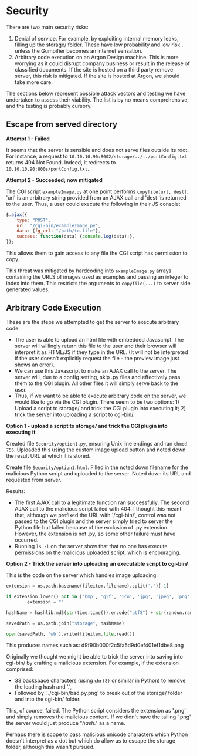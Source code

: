 # Security

There are two main security risks:

1. Denial of service.  For example, by exploiting internal memory leaks, filling up the storage/ folder.  These have low probability and low risk... unless the Gumpifier becomes an internet sensation.
2. Arbitrary code execution on an Argon Design machine.  This is more worrying as it could disrupt company business or result in the release of classified documents.  If the site is hosted on a third party remove server, this risk is mitigated.  If the site is hosted at Argon, we should take more care.

The sections below represent possible attack vectors and testing we have undertaken to assess their viability.  The list is by no means comprehensive, and the testing is probably cursory.

## Escape from served directory

**Attempt 1 - Failed**

It seems that the server is sensible and does not serve files outside its root.  For instance, a request to `10.10.10.90:8002/storage/../../portConfig.txt` returns 404 Not Found.  Indeed, it redirects to `10.10.10.90:800s/portConfig.txt`.

**Attempt 2 - Succeeded; now mitigated**

The CGI script `exampleImage.py` at one point performs `copyfile(url, dest)`.  'url' is an arbitrary string provided from an AJAX call and 'dest 'is returned to the user.  Thus, a user could execute the following in their JS console:

```javascript
$.ajax({
    type: "POST",
    url: "/cgi-bin/exampleImage.py",
    data: {fg_url: "/path/to.file"},
    success: function(data) {console.log(data);},
});
```

This allows them to gain access to any file the CGI script has permission to copy.

This threat was mitigated by hardcoding into `exampleImage.py` arrays containing the URLS of images used as examples and passing an integer to index into them.  This restricts the arguments to `copyfile(...)` to server side generated values.

## Arbitrary Code Execution

These are the steps we attempted to get the server to execute arbitrary code:

* The user is able to upload an html file with embedded Javascript.  The server will willingly return this file to the user and their browser will interpret it as HTML/JS if they type in the URL.  (It will not be interpreted if the user doesn't explicitly request the file - the preview image just shows an error).
* We can use this Javascript to make an AJAX call to the server.  The server will, due to a config setting, skip .py files and effectively pass them to the CGI plugin.  All other files it will simply serve back to the user.
* Thus, if we want to be able to execute arbitrary code on the server, we would like to go via the CGI plugin.  There seem to be two options: 1) Upload a script to storage/ and trick the CGI plugin into executing it; 2) trick the server into uploading a script to cgi-bin/.

**Option 1 - upload a script to storage/ and trick the CGI plugin into executing it**

Created file `Security/option1.py`, ensuring Unix line endings and ran `chmod 755`.  Uploaded this using the custom image upload button and noted down the result URL at which it is stored.

Create file `Security/option1.html`.  Filled in the noted down filename for the malicious Python script and uploaded to the server.  Noted down its URL and requested from server.

Results:

- The first AJAX call to a legitimate function ran successfully.  The second AJAX call to the malicious script failed with 404.  I thought this meant that, although we prefixed the URL with '/cgi-bin/', control was not passed to the CGI plugin and the server simply tried to server the Python file but failed because of the exclusion of .py extension.  However, the extension is not .py, so some other failure must have occurred.
- Running `ls -l` on the server show that that no one has execute permissions on the malicious uploaded script, which is encouraging.

**Option 2 - Trick the server into uploading an executable script to cgi-bin/**

This is the code on the server which handles image uploading:

```python
extension = os.path.basename(fileitem.filename).split('.')[-1]

if extension.lower() not in ['bmp', 'gif', 'ico', 'jpg', 'jpeg', 'png', 'svg', 'tif', 'tiff', 'webp']:
		extension = ""
        
hashName = hashlib.md5(str(time.time()).encode("utf8") + str(random.random()).encode("utf8")).hexdigest() + "." + extension

savedPath = os.path.join("storage", hashName)

open(savedPath, 'wb').write(fileitem.file.read())
```

This produces names such as: d9f90b000f2c5fa5d9d0ef401ef1dbe8.png

Originally we thought we might be able to trick the server into saving into cgi-bin/ by crafting a malicious extension.  For example, if the extension comprised:

* 33 backspace characters (using `chr(8)` or similar in Python) to remove the leading hash and '.',
* Followed by '../cgi-bin/bad.py.png' to break out of the storage/ folder and into the cgi-bin/ folder.

This, of course, failed.  The Python script considers the extension as '.png' and simply removes the malicious content.  If we didn't have the tailing '.png' the server would just produce "*hash*." as a name.

Perhaps there is scope to pass malicious unicode characters which Python doesn't interpret as a dot but which do allow us to escape the storage folder, although this wasn't pursued.